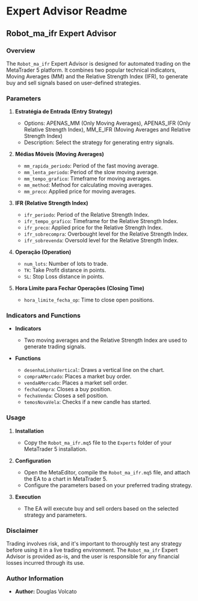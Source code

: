 # Expert Advisor Readme

## Robot_ma_ifr Expert Advisor

### Overview
The `Robot_ma_ifr` Expert Advisor is designed for automated trading on the MetaTrader 5 platform. It combines two popular technical indicators, Moving Averages (MM) and the Relative Strength Index (IFR), to generate buy and sell signals based on user-defined strategies.

### Parameters

1. **Estratégia de Entrada (Entry Strategy)**
   - Options: APENAS_MM (Only Moving Averages), APENAS_IFR (Only Relative Strength Index), MM_E_IFR (Moving Averages and Relative Strength Index)
   - Description: Select the strategy for generating entry signals.

2. **Médias Móveis (Moving Averages)**
   - `mm_rapida_periodo`: Period of the fast moving average.
   - `mm_lenta_periodo`: Period of the slow moving average.
   - `mm_tempo_grafico`: Timeframe for moving averages.
   - `mm_method`: Method for calculating moving averages.
   - `mm_preco`: Applied price for moving averages.
   
3. **IFR (Relative Strength Index)**
   - `ifr_periodo`: Period of the Relative Strength Index.
   - `ifr_tempo_grafico`: Timeframe for the Relative Strength Index.
   - `ifr_preco`: Applied price for the Relative Strength Index.
   - `ifr_sobrecompra`: Overbought level for the Relative Strength Index.
   - `ifr_sobrevenda`: Oversold level for the Relative Strength Index.
   
4. **Operação (Operation)**
   - `num_lots`: Number of lots to trade.
   - `TK`: Take Profit distance in points.
   - `SL`: Stop Loss distance in points.

5. **Hora Limite para Fechar Operações (Closing Time)**
   - `hora_limite_fecha_op`: Time to close open positions.

### Indicators and Functions

- **Indicators**
  - Two moving averages and the Relative Strength Index are used to generate trading signals.
  
- **Functions**
  - `desenhaLinhaVertical`: Draws a vertical line on the chart.
  - `compraAMercado`: Places a market buy order.
  - `vendaAMercado`: Places a market sell order.
  - `fechaCompra`: Closes a buy position.
  - `fechaVenda`: Closes a sell position.
  - `temosNovaVela`: Checks if a new candle has started.

### Usage

1. **Installation**
   - Copy the `Robot_ma_ifr.mq5` file to the `Experts` folder of your MetaTrader 5 installation.

2. **Configuration**
   - Open the MetaEditor, compile the `Robot_ma_ifr.mq5` file, and attach the EA to a chart in MetaTrader 5.
   - Configure the parameters based on your preferred trading strategy.

3. **Execution**
   - The EA will execute buy and sell orders based on the selected strategy and parameters.

### Disclaimer

Trading involves risk, and it's important to thoroughly test any strategy before using it in a live trading environment. The `Robot_ma_ifr` Expert Advisor is provided as-is, and the user is responsible for any financial losses incurred through its use.

### Author Information

- **Author:** Douglas Volcato